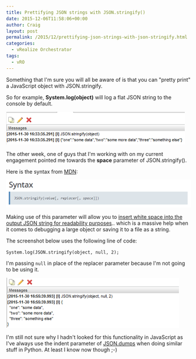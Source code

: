 ```yaml
---
title: Prettifying JSON strings with JSON.stringify()
date: 2015-12-06T11:58:06+00:00
author: Craig
layout: post
permalink: /2015/12/prettifying-json-strings-with-json-stringify.html
categories:
  - vRealize Orchestrator
tags:
  - vRO
---
```

Something that I'm sure you will all be aware of is that you can "pretty print" a JavaScript object with JSON.stringify.

So for example, **System.log(object)** will log a flat JSON string to the console by default.

![standard](/assets/images/standard.png)

The other week, one of guys that I'm working with on my current engagement pointed me towards the **space** parameter of JSON.stringify().

Here is the syntax from [MDN](https://developer.mozilla.org/en/docs/Web/JavaScript/Reference/Global_Objects/JSON/stringify):

![stringifysyntax](/assets/images/stringifysyntax.png)

<!--more-->

Making use of this parameter will allow you to [insert white space into the output JSON string for readability purposes](https://developer.mozilla.org/en/docs/Web/JavaScript/Reference/Global_Objects/JSON/stringify).. which is a massive help when it comes to debugging a large object or saving it to a file as a string.

The screenshot below uses the following line of code:

```
System.log(JSON.stringify(object, null, 2);
```

I'm passing `null` in place of the replacer parameter because I'm not going to be using it.

![stringifyparam](/assets/images/stringifyparam.png)

I'm still not sure why I hadn't looked for this functionality in JavaScript as I've always use the indent parameter of [JSON.dumps](https://docs.python.org/2/library/json.html) when doing similar stuff in Python. At least I know now though ;-)
